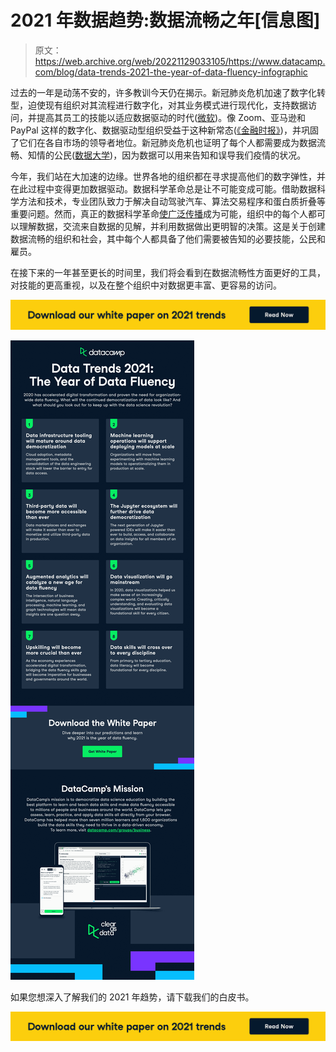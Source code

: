 # 2021 年数据趋势:数据流畅之年[信息图]

> 原文：<https://web.archive.org/web/20221129033105/https://www.datacamp.com/blog/data-trends-2021-the-year-of-data-fluency-infographic>

过去的一年是动荡不安的，许多教训今天仍在揭示。新冠肺炎危机加速了数字化转型，迫使现有组织对其流程进行数字化，对其业务模式进行现代化，支持数据访问，并提高其员工的技能以适应数据驱动的时代([微软](https://web.archive.org/web/20220525042842/https://www.youtube.com/watch?v=FoIOFEp2HiY))。像 Zoom、亚马逊和 PayPal 这样的数字化、数据驱动型组织受益于这种新常态([《金融时报》](https://web.archive.org/web/20220525042842/https://www.ft.com/content/844ed28c-8074-4856-bde0-20f3bf4cd8f0))，并巩固了它们在各自市场的领导者地位。新冠肺炎危机也证明了每个人都需要成为数据流畅、知情的公民([数据大学](https://web.archive.org/web/20220525042842/https://www.dataversity.net/the-dangers-of-data-illiteracy-coronavirus-and-data-distortions/))，因为数据可以用来告知和误导我们疫情的状况。

今年，我们站在大加速的边缘。世界各地的组织都在寻求提高他们的数字弹性，并在此过程中变得更加数据驱动。数据科学革命总是让不可能变成可能。借助数据科学方法和技术，专业团队致力于解决自动驾驶汽车、算法交易程序和蛋白质折叠等重要问题。然而，真正的数据科学革命[使广泛传播](https://web.archive.org/web/20220525042842/https://www.datacamp.com/resources/webinars/scaling-data-science-at-your-organization-part-1)成为可能，组织中的每个人都可以理解数据，交流来自数据的见解，并利用数据做出更明智的决策。这是关于创建数据流畅的组织和社会，其中每个人都具备了他们需要被告知的必要技能，公民和雇员。

在接下来的一年甚至更长的时间里，我们将会看到在数据流畅性方面更好的工具，对技能的更高重视，以及在整个组织中对数据更丰富、更容易的访问。

[![](img/e39871e391115d93b37906eb66cdc011.png)](https://web.archive.org/web/20220525042842/https://www.datacamp.com/resources/whitepapers/data-trends-and-predictions-2021)

[![](img/f307bccd628436b1d17d9434785df292.png)](https://web.archive.org/web/20220525042842/https://s3.amazonaws.com/assets.datacamp.com/email/other/Data+Trends+2021_+The+Year+of+Data+Fluency.pdf)

如果您想深入了解我们的 2021 年趋势，请下载我们的白皮书。

[![](img/e39871e391115d93b37906eb66cdc011.png)](https://web.archive.org/web/20220525042842/https://www.datacamp.com/resources/whitepapers/data-trends-and-predictions-2021)